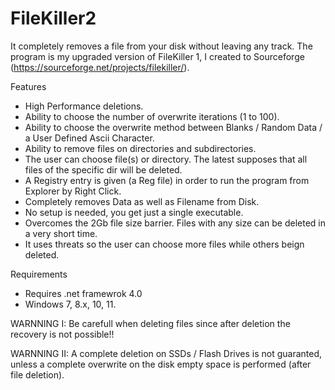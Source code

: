 # FileKiller2
It completely removes a file from your disk without leaving any track.
The program is my upgraded version of FileKiller 1, I created to Sourceforge (https://sourceforge.net/projects/filekiller/).

Features
- High Performance deletions.
- Ability to choose the number of overwrite iterations (1 to 100).
- Ability to choose the overwrite method between Blanks / Random Data / a User Defined Ascii Character.
- Ability to remove files on directories and subdirectories.
- The user can choose file(s) or directory. The latest supposes that all files of the specific dir will be deleted.
- A Registry entry is given (a Reg file) in order to run the program from Explorer by Right Click.
- Completely removes Data as well as Filename from Disk.
- No setup is needed, you get just a single executable.
- Overcomes the 2Gb file size barrier. Files with any size can be deleted in a very short time.
- It uses threats so the user can choose more files while others beign deleted.

Requirements
- Requires .net framewrok 4.0
- Windows 7, 8.x, 10, 11.

WARNNING I: Be carefull when deleting files since after deletion the recovery is not possible!!

WARNNING II: A complete deletion on SSDs / Flash Drives is not guaranted, unless a complete overwrite on the disk empty space is performed (after file deletion).  
